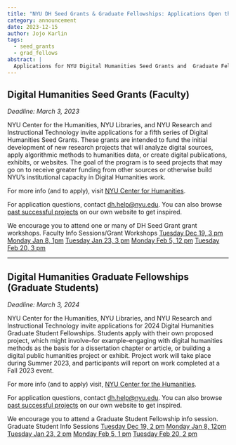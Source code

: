 ```yaml
---
title: "NYU DH Seed Grants & Graduate Fellowships: Applications Open through 3/12"
category: announcement
date: 2023-12-15
author: Jojo Karlin
tags:
  - seed_grants
  - grad_fellows
abstract: |
  Applications for NYU Digital Humanities Seed Grants and  Graduate Fellowships in the 2024 cycle are open until March 3, 2024.
---
```


## Digital Humanities Seed Grants (Faculty)

_Deadline:_ _March 3, 2023_

NYU Center for the Humanities, NYU Libraries, and NYU Research and Instructional Technology invite applications for a fifth series of Digital Humanities Seed Grants. These grants are intended to fund the initial development of new research projects that will analyze digital sources, apply algorithmic methods to humanities data, or create digital publications, exhibits, or websites. The goal of the program is to seed projects that may go on to receive greater funding from other sources or otherwise build NYU’s institutional capacity in Digital Humanities work.

For more info (and to apply), visit <a target="_none" href="https://nyuhumanities.org/opportunity/digital-humanities-seed-grants/">NYU Center for Humanities</a>.

For application questions, contact dh.help@nyu.edu. You can also browse [past successful projects](/projects/seed-grants/) on our own website to get inspired.

We encourage you to attend one or many of DH Seed Grant grant workshops.
Faculty Info Sessions/Grant Workshops
[Tuesday Dec 19, 3 pm](https://nyu.libcal.com/event/11622463)
[Monday Jan 8, 1pm](https://nyu.libcal.com/event/11640729)
[Tuesday Jan 23, 3 pm](https://nyu.libcal.com/event/11640730)
[Monday Feb 5, 12 pm](https://nyu.libcal.com/event/11640731)
[Tuesday Feb 20, 3 pm](https://nyu.libcal.com/event/11640732)

---

## Digital Humanities Graduate Fellowships (Graduate Students)

_Deadline:_ _March 3, 2024_

NYU Center for the Humanities, NYU Libraries, and NYU Research and Instructional Technology  invite applications for 2024 Digital Humanities Graduate Student Fellowships. Students apply with their own proposed project, which might involve–for example–engaging with digital humanities methods as the basis for a dissertation chapter or article, or building a digital public humanities project or exhibit. Project work will take place during Summer 2023, and participants will report on work completed at a Fall 2023 event.

For more info (and to apply) visit, <a target="_none" href="https://nyuhumanities.org/opportunity/digital-humanities-graduate-student-summer-fellowships/">NYU Center for the Humanities</a>.

For application questions, contact dh.help@nyu.edu. You can also browse [past successful projects](/projects/fellowships/) on our own website to get inspired.

We encourage you to attend a Graduate Student Fellowship info session.
Graduate Student Info Sessions
[Tuesday Dec 19, 2 pm](https://nyu.libcal.com/event/11622497)
[Monday Jan 8, 12pm](https://nyu.libcal.com/event/11640667)
[Tuesday Jan 23, 2 pm](https://nyu.libcal.com/event/11640672)
[Monday Feb 5, 1 pm](https://nyu.libcal.com/event/11640680)
[Tuesday Feb 20, 2 pm](https://nyu.libcal.com/event/11640682)